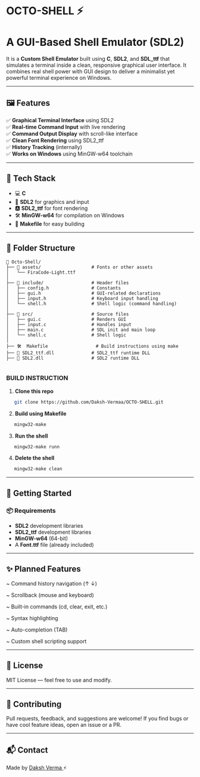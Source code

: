 # OCTO-SHELL ⚡
# A GUI-Based Shell Emulator (SDL2)

It is a **Custom Shell Emulator** built using **C**, **SDL2**, and **SDL_ttf** that simulates a terminal inside a clean, responsive graphical user interface. It combines real shell power with GUI design to deliver a minimalist yet powerful terminal experience on Windows.

---

## 🖼 Features

✅ **Graphical Terminal Interface**  using SDL2  
✅ **Real-time Command Input**  with live rendering    
✅ **Command Output Display**  with scroll-like interface  
✅ **Clean Font Rendering**  using SDL2_ttf  
✅ **History Tracking**  (internally)  
✅ **Works on Windows**  using MinGW-w64 toolchain

---

## 🔧 Tech Stack

- 💻 **C**
- 🧱 **SDL2** for graphics and input
- 🅰️ **SDL2_ttf** for font rendering
- 🛠️ **MinGW-w64** for compilation on Windows
- 🧰 **Makefile** for easy building

---


## 📂 Folder Structure

```
📁 Octo-Shell/
├── 📁 assets/                   # Fonts or other assets
│   └── FiraCode-Light.ttf
│
├── 📁 include/                  # Header files
│   ├── config.h                # Constants 
│   ├── gui.h                   # GUI-related declarations
│   ├── input.h                 # Keyboard input handling
│   └── shell.h                 # Shell logic (command handling)
│
├── 📁 src/                      # Source files
│   ├── gui.c                   # Renders GUI 
│   ├── input.c                 # Handles input 
│   ├── main.c                  # SDL init and main loop
│   └── shell.c                 # Shell logic 
│
├── 🛠️  Makefile                  # Build instructions using make
├── 📄 SDL2_ttf.dll              # SDL2_ttf runtime DLL
├── 📄 SDL2.dll                  # SDL2 runtime DLL


```

### BUILD INSTRUCTION

1. **Clone this repo**
```bash
   git clone https://github.com/Daksh-Vermaa/OCTO-SHELL.git
```
2. **Build using Makefile**
```bash
   mingw32-make
```
3. **Run the shell**
```bash
   mingw32-make runn
```
4. **Delete the shell**
```bash
   mingw32-make clean
```

---

## 🚀 Getting Started

### 📦 Requirements

- **SDL2**  development libraries
- **SDL2_ttf**  development libraries
- **MinGW-w64**  (64-bit)
- A  **Font.ttf**  file  (already included)

---


## ✨ Planned Features
 
 ~ Command history navigation (↑ ↓)

 ~ Scrollback (mouse and keyboard)

 ~ Built-in commands (cd, clear, exit, etc.)

 ~ Syntax highlighting

 ~ Auto-completion (TAB)

 ~ Custom shell scripting support

 ---

## 📜 License
MIT License — feel free to use and modify.

---

## 🤝 Contributing
Pull requests, feedback, and suggestions are welcome! If you find bugs or have cool feature ideas, open an issue or a PR.

---


<h2>📬 Contact</h2>
<p>Made by <a href="https://github.com/Daksh-Vermaa" target="_blank">Daksh Verma </a>⚡</p>
